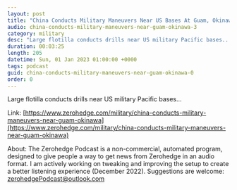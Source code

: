 ```yaml
---
layout: post
title: "China Conducts Military Maneuvers Near US Bases At Guam, Okinawa"
audio: china-conducts-military-maneuvers-near-guam-okinawa-3
category: military
desc: "Large flotilla conducts drills near US military Pacific bases..."
duration: 00:03:25
length: 205
datetime: Sun, 01 Jan 2023 01:00:00 +0000
tags: podcast
guid: china-conducts-military-maneuvers-near-guam-okinawa-0
order: 0
---
```

Large flotilla conducts drills near US military Pacific bases...

Link: [https://www.zerohedge.com/military/china-conducts-military-maneuvers-near-guam-okinawa](https://www.zerohedge.com/military/china-conducts-military-maneuvers-near-guam-okinawa)

About: The Zerohedge Podcast is a non-commercial, automated program, designed to give people a way to get news from Zerohedge in an audio format.  I am actively working on tweaking and improving the setup to create a better listening experience (December 2022).  Suggestions are welcome: [zerohedgePodcast@outlook.com](mailto:zerohedgePodcast@outlook.com)